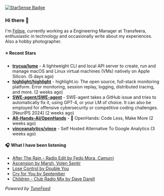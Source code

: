 <a href="https://starsense.app/developer-types" target="_blank"><img src="https://starsense.app/api/badge/?user=valtlfelipe" alt="StarSense Badge"></a>

### Hi there 👋

I'm [Felipe](https://felipevm.com), currently working as a Engineering Manager at Transfeera, enthusiastic in technology and occasionally write about my experiences. Also a hobby photographer.

#### ⭐ Recent Stars
- **[trycua/lume](https://github.com/trycua/lume)** - A lightweight CLI and local API server to create, run and manage macOS and Linux virtual machines (VMs) natively on Apple Silicon. (5 days ago)
- **[highlight/highlight](https://github.com/highlight/highlight)** - highlight.io: The open source, full-stack monitoring platform. Error monitoring, session replay, logging, distributed tracing, and more. (2 weeks ago)
- **[SWE-agent/SWE-agent](https://github.com/SWE-agent/SWE-agent)** - SWE-agent takes a GitHub issue and tries to automatically fix it, using GPT-4, or your LM of choice. It can also be employed for offensive cybersecurity or competitive coding challenges. [NeurIPS 2024]  (2 weeks ago)
- **[All-Hands-AI/OpenHands](https://github.com/All-Hands-AI/OpenHands)** - 🙌 OpenHands: Code Less, Make More (2 weeks ago)
- **[vinceanalytics/vince](https://github.com/vinceanalytics/vince)** - Self Hosted Alternative To Google Analytics (3 weeks ago)

#### 🎧 What I have been listening
- [After The Rain - Radio Edit by Fedo Mora, Camurri](https://open.spotify.com/track/4ZLRO2XTyaAEJ8UbfLp21r)
- [Ascension by Marsh, Volen Sentir](https://open.spotify.com/track/6Gi53jMV1JLVFYOS2iywxA)
- [Lose Control by Double You](https://open.spotify.com/track/4KoWdGiifw8FjMiFg8mWiD)
- [Cry for You by September](https://open.spotify.com/track/1mvZErZBp7WZT3HfGBykao)
- [Children - Club Radio Mix by Dave Darell](https://open.spotify.com/track/58VBHxAElmbrutz9EkUz7G)

_Powered by [TuneFeed](https://tunefeed.app?ref=github.com)_


